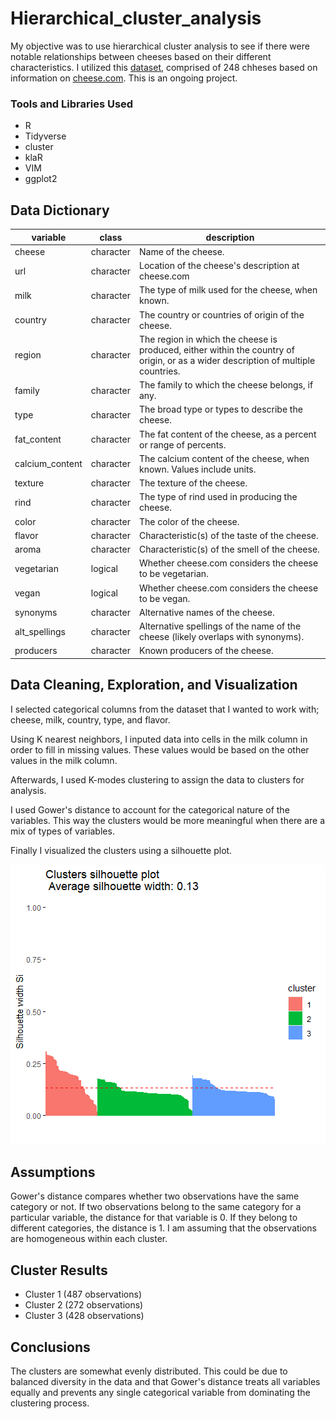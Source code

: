 # Hierarchical_cluster_analysis

My objective was to use hierarchical cluster analysis to see if there were notable relationships between cheeses based on their different characteristics. I utilized this [dataset](https://github.com/rfordatascience/tidytuesday/blob/master/data/2024/2024-06-04/readme.md), comprised of 248 chheses based on information on [cheese.com](https://www.cheese.com/). This is an ongoing project. 

### Tools and Libraries Used

* R
* Tidyverse
* cluster
* klaR
* VIM
* ggplot2

## Data Dictionary

| variable        | class     | description                                                                                                                       |
|-----------------|-----------|-----------------------------------------------------------------------------------------------------------------------------------|
| cheese          | character | Name of the cheese.                                                                                                               |
| url             | character | Location of the cheese's description at cheese.com                                                                                |
| milk            | character | The type of milk used for the cheese, when known.                                                                                 |
| country         | character | The country or countries of origin of the cheese.                                                                                 |
| region          | character | The region in which the cheese is produced, either within the country of origin, or as a wider description of multiple countries. |
| family          | character | The family to which the cheese belongs, if any.                                                                                   |
| type            | character | The broad type or types to describe the cheese.                                                                                   |
| fat_content     | character | The fat content of the cheese, as a percent or range of percents.                                                                 |
| calcium_content | character | The calcium content of the cheese, when known. Values include units.                                                              |
| texture         | character | The texture of the cheese.                                                                                                        |
| rind            | character | The type of rind used in producing the cheese.                                                                                    |
| color           | character | The color of the cheese.                                                                                                          |
| flavor          | character | Characteristic(s) of the taste of the cheese.                                                                                     |
| aroma           | character | Characteristic(s) of the smell of the cheese.                                                                                     |
| vegetarian      | logical   | Whether cheese.com considers the cheese to be vegetarian.                                                                         |
| vegan           | logical   | Whether cheese.com considers the cheese to be vegan.                                                                              |
| synonyms        | character | Alternative names of the cheese.                                                                                                  |
| alt_spellings   | character | Alternative spellings of the name of the cheese (likely overlaps with synonyms).                                                  |
| producers       | character | Known producers of the cheese.                                                                                                    |

## Data Cleaning, Exploration, and Visualization

I selected categorical columns from the dataset that I wanted to work with; cheese, milk, country, type, and flavor.

Using K nearest neighbors, I inputed data into cells in the milk column in order to fill in missing values. These values would be based on the other values in the milk column. 

Afterwards, I used K-modes clustering to assign the data to clusters for analysis. 

I used Gower's distance to account for the categorical nature of the variables. This way the clusters would be more meaningful when there are a mix of types of variables. 

Finally I visualized the clusters using a silhouette plot.

![silhouette](Images/silhouette.png) 

## Assumptions

Gower's distance compares whether two observations have the same category or not. If two observations belong to the same category for a particular variable, the distance for that variable is 0. If they belong to different categories, the distance is 1. I am assuming that the observations are homogeneous within each cluster. 

## Cluster Results

* Cluster 1 (487 observations) 
* Cluster 2 (272 observations)
* Cluster 3 (428 observations)

## Conclusions

The clusters are somewhat evenly distributed. This could be due to balanced diversity in the data and that Gower's distance treats all variables equally and prevents any single categorical variable from dominating the clustering process. 




